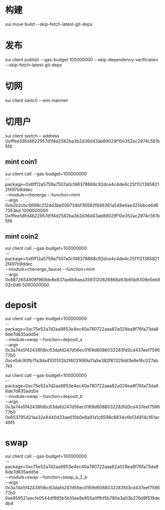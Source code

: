 # 构建
sui move build --skip-fetch-latest-git-deps

# 发布
sui client publish --gas-budget 100000000 --skip-dependency-verification --skip-fetch-latest-git-deps

# 切网
sui client switch --env mainnet

# 切用户
sui client switch --address 0xfffee58fd4622957d1f4d2582ba3b2d36d43ab89029f10e352ac2974c561b5f9

## mint coin1
sui client call --gas-budget=100000000 \
--package=0x6ff12a5759a7507a0cf48378868c92dce4c4de4c25f11213858212f497b9ddec \
--module=chenerge --function=mint \
--args 0xb2b2cbc6698c2124d3be506734bf36582f846361a548e6ae325bbce6d67353bd  1000000000 0xfffee58fd4622957d1f4d2582ba3b2d36d43ab89029f10e352ac2974c561b5f9




## mint coin2
sui client call --gas-budget=100000000 \
--package=0x6ff12a5759a7507a0cf48378868c92dce4c4de4c25f11213858212f497b9ddec \
--module=chenerge_faucet --function=mint \
--args 0x8872654908f969de8e837ae8b8aea3593120626868a63b65b9308e5eb802c0d6  5000000000


# deposit
sui client call --gas-budget=100000000 \
--package=0xc75e52a7d2aa9853e4ec40a780722aaa82a028ea8f76fa73da86de7d835add5e \
--module=swap --function=deposit_a \
--args 0x3a74e5f42438fdbc63dafd247d56ec0169d6088032283fd3cd437eef756677b0 0xce5dc90fb7fa3da4100132b2f4031689a11a5e382f61329dd3e6e16c027ab7a5

sui client call --gas-budget=100000000 \
--package=0xc75e52a7d2aa9853e4ec40a780722aaa82a028ea8f76fa73da86de7d835add5e \
--module=swap --function=deposit_b \
--args 0x3a74e5f42438fdbc63dafd247d56ec0169d6088032283fd3cd437eef756677b0 0x653795421aa32e8440d33ae610b0e8a91a1c6598c8834c6b134814c161ac49f5


# swap
sui client call --gas-budget=100000000 \
--package=0xc75e52a7d2aa9853e4ec40a780722aaa82a028ea8f76fa73da86de7d835add5e \
--module=swap --function=swap_a_2_b \
--args 0x3a74e5f42438fdbc63dafd247d56ec0169d6088032283fd3cd437eef756677b0 0xe959521aecfe0544df865b5b10ee8e955a0ffbf5b780e3a03b276d9f519dedb4  
